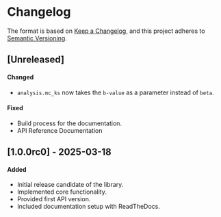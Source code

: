 # Changelog

The format is based on [Keep a Changelog](https://keepachangelog.com/en/1.0.0/), and this project adheres to [Semantic Versioning](https://semver.org/).

<!-- Template for a new unreleased block, copy, do not uncomment -------------------------- -->

<!-- Add your changes to the relevant section below, while uncommenting the section header. -->
<!-- ## [Unreleased] -->

<!-- #### Added -->

<!-- #### Changed -->

<!-- #### Fixed -->

<!-- #### Removed -->

<!-- #### Deprecated -->
<!-- -------------------------------------------------------------------------------------- -->

## [Unreleased]

<!-- Add your changes to the relevant section below, while uncommenting the section header. -->

<!-- #### Added -->

#### Changed
- `analysis.mc_ks` now takes the `b-value` as a parameter instead of `beta`.

#### Fixed
- Build process for the documentation.
- API Reference Documentation

<!-- #### Removed -->

<!-- #### Deprecated -->


## [1.0.0rc0] - 2025-03-18
#### Added
- Initial release candidate of the library.
- Implemented core functionality.
- Provided first API version.
- Included documentation setup with ReadTheDocs.
